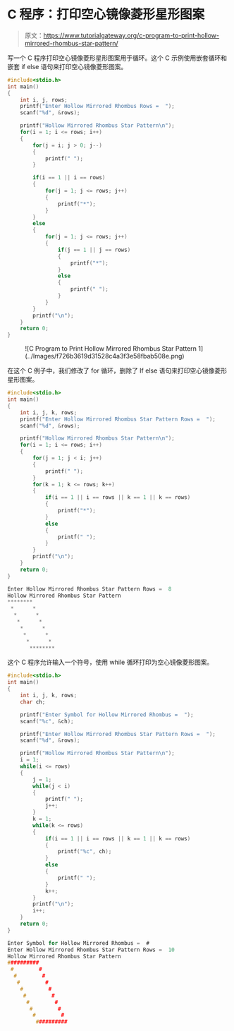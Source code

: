 # C 程序：打印空心镜像菱形星形图案

> 原文：<https://www.tutorialgateway.org/c-program-to-print-hollow-mirrored-rhombus-star-pattern/>

写一个 C 程序打印空心镜像菱形星形图案用于循环。这个 C 示例使用嵌套循环和嵌套 if else 语句来打印空心镜像菱形图案。

```c
#include<stdio.h>
int main()
{
 	int i, j, rows; 
 	printf("Enter Hollow Mirrored Rhombus Rows =  ");
 	scanf("%d", &rows);

    printf("Hollow Mirrored Rhombus Star Pattern\n");
	for(i = 1; i <= rows; i++)
	{
        for(j = i; j > 0; j--)
        {
            printf(" ");
        }

        if(i == 1 || i == rows)
        {
            for(j = 1; j <= rows; j++)
            {
                printf("*");
            }
        }
        else
        {
            for(j = 1; j <= rows; j++)
            {
                if(j == 1 || j == rows)
                {
                    printf("*");
                }
                else
                {
                    printf(" ");
                }
            }
        }   
		printf("\n");
	}
 	return 0;
}
```

<figure class="wp-block-image size-large">![C Program to Print Hollow Mirrored Rhombus Star Pattern 1](../Images/f726b3619d31528c4a3f3e58fbab508e.png)</figure>

在这个 C 例子中，我们修改了 for 循环，删除了 If else 语句来打印空心镜像菱形星形图案。

```c
#include<stdio.h>
int main()
{
    int i, j, k, rows;
    printf("Enter Hollow Mirrored Rhombus Star Pattern Rows =  ");
    scanf("%d", &rows);

    printf("Hollow Mirrored Rhombus Star Pattern\n");
    for(i = 1; i <= rows; i++)
    {
        for(j = 1; j < i; j++)
        {
            printf(" ");
        }
        for(k = 1; k <= rows; k++)
        {
            if(i == 1 || i == rows || k == 1 || k == rows)
            {
                printf("*");
            }
            else
            {
                printf(" ");
            }  
        }         
        printf("\n");   
    }
    return 0;
}
```

```c
Enter Hollow Mirrored Rhombus Star Pattern Rows =  8
Hollow Mirrored Rhombus Star Pattern
********
 *      *
  *      *
   *      *
    *      *
     *      *
      *      *
       ********
```

这个 C 程序允许输入一个符号，使用 while 循环打印为空心镜像菱形图案。

```c
#include<stdio.h>
int main()
{
    int i, j, k, rows;
    char ch;

    printf("Enter Symbol for Hollow Mirrored Rhombus =  ");
    scanf("%c", &ch);

    printf("Enter Hollow Mirrored Rhombus Star Pattern Rows =  ");
    scanf("%d", &rows);

    printf("Hollow Mirrored Rhombus Star Pattern\n");
    i = 1;
    while(i <= rows)
    {
        j = 1;
        while(j < i)
        {
            printf(" ");
            j++;
        }
        k = 1;
        while(k <= rows)
        {
            if(i == 1 || i == rows || k == 1 || k == rows)
            {
                printf("%c", ch);
            }
            else
            {
                printf(" ");
            } 
            k++; 
        }         
        printf("\n"); 
        i++;  
    }
    return 0;
}
```

```c
Enter Symbol for Hollow Mirrored Rhombus =  #
Enter Hollow Mirrored Rhombus Star Pattern Rows =  10
Hollow Mirrored Rhombus Star Pattern
##########
 #        #
  #        #
   #        #
    #        #
     #        #
      #        #
       #        #
        #        #
         ##########
```